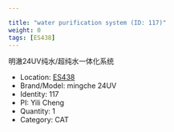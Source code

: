 ```yaml
---

title: "water purification system (ID: 117)"
weight: 0
tags: [ES438]
---
```


明澈24UV纯水/超纯水一体化系统

<!--more-->



- Location: [ES438](../../tags/es438)
- Brand/Model: mingche 24UV
- Identity: 117
- PI: Yili Cheng
- Quantity: 1
- Category: CAT






